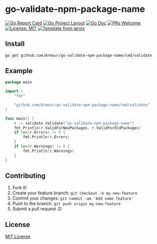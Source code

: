 # go-validate-npm-package-name

[![Go Report Card](https://goreportcard.com/badge/github.com/Armour/go-validate-npm-package-name)](https://goreportcard.com/report/github.com/Armour/go-validate-npm-package-name)
[![Go Project Layout](https://img.shields.io/badge/go-layout-blue.svg)](https://github.com/golang-standards/project-layout)
[![Go Doc](https://img.shields.io/badge/godoc-reference-blue.svg)](https://godoc.org/github.com/Armour/go-validate-npm-package-name/cmd/validate)
[![PRs Welcome](https://img.shields.io/badge/PRs-welcome-brightgreen.svg)](http://makeapullrequest.com)
[![License: MIT](https://img.shields.io/badge/License-MIT-blue.svg)](https://opensource.org/licenses/MIT)
[![Template from jarvis](https://img.shields.io/badge/Hi-Jarvis-ff69b4.svg)](https://github.com/Armour/Jarvis)

## Install

```bash
go get github.com/Armour/go-validate-npm-package-name/cmd/validate
```

## Example

```go
package main

import (
	"fmt"

	"github.com/Armour/go-validate-npm-package-name/cmd/validate"
)

func main() {
	r := validate.Validate("go-validate-npm-package-name")
	fmt.Println(r.ValidForNewPackages, r.ValidForOldPackages)
	if len(r.Errors) != 0 {
		fmt.Println(r.Errors)
	}
	if len(r.Warnings) != 0 {
		fmt.Println(r.Warnings)
	}
}
```

## Contributing

1. Fork it!
1. Create your feature branch: `git checkout -b my-new-feature`
1. Commit your changes: `git commit -am 'Add some feature'`
1. Push to the branch: `git push origin my-new-feature`
1. Submit a pull request :D

## License

[MIT License](https://github.com/Armour/go-validate-npm-package-name/blob/master/LICENSE)
